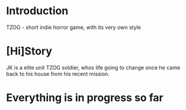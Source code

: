 # Introduction 
TZOG - short indie horror game, with its very own style 

# [Hi]Story
JK is a elite unit TZOG soldier, whos life going to change once he came back to his house from his recent mission.


# Everything is in progress so far